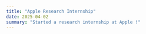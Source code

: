 ```yaml
---
title: "Apple Research Internship"
date: 2025-04-02
summary: "Started a research internship at Apple !"
---
```



